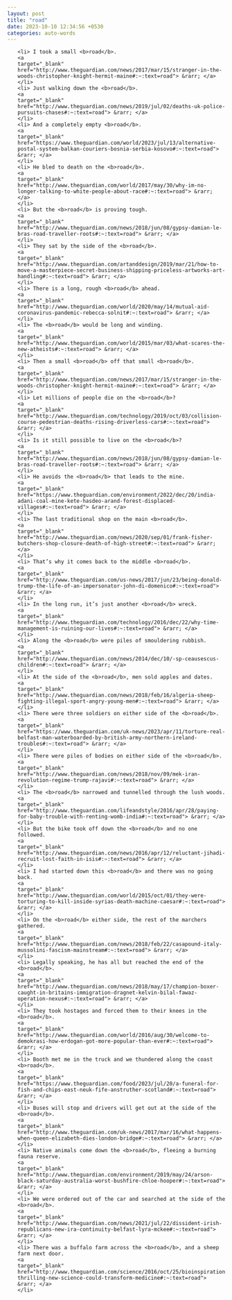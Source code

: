 ```yaml
---
layout: post
title: "road"
date: 2023-10-10 12:34:56 +0530
categories: auto-words
---
```

<ol>

    <li> I took a small <b>road</b>.
    <a 
    target="_blank" 
    href="http://www.theguardian.com/news/2017/mar/15/stranger-in-the-woods-christopher-knight-hermit-maine#:~:text=road"> &rarr; </a>
    </li>
    <li> Just walking down the <b>road</b>.
    <a 
    target="_blank" 
    href="http://www.theguardian.com/news/2019/jul/02/deaths-uk-police-pursuits-chases#:~:text=road"> &rarr; </a>
    </li>
    <li> And a completely empty <b>road</b>.
    <a 
    target="_blank" 
    href="https://www.theguardian.com/world/2023/jul/13/alternative-postal-system-balkan-couriers-bosnia-serbia-kosovo#:~:text=road"> &rarr; </a>
    </li>
    <li> He bled to death on the <b>road</b>.
    <a 
    target="_blank" 
    href="http://www.theguardian.com/world/2017/may/30/why-im-no-longer-talking-to-white-people-about-race#:~:text=road"> &rarr; </a>
    </li>
    <li> But the <b>road</b> is proving tough.
    <a 
    target="_blank" 
    href="http://www.theguardian.com/news/2018/jun/08/gypsy-damian-le-bras-road-traveller-roots#:~:text=road"> &rarr; </a>
    </li>
    <li> They sat by the side of the <b>road</b>.
    <a 
    target="_blank" 
    href="http://www.theguardian.com/artanddesign/2019/mar/21/how-to-move-a-masterpiece-secret-business-shipping-priceless-artworks-art-handling#:~:text=road"> &rarr; </a>
    </li>
    <li> There is a long, rough <b>road</b> ahead.
    <a 
    target="_blank" 
    href="http://www.theguardian.com/world/2020/may/14/mutual-aid-coronavirus-pandemic-rebecca-solnit#:~:text=road"> &rarr; </a>
    </li>
    <li> The <b>road</b> would be long and winding.
    <a 
    target="_blank" 
    href="http://www.theguardian.com/world/2015/mar/03/what-scares-the-new-atheists#:~:text=road"> &rarr; </a>
    </li>
    <li> Then a small <b>road</b> off that small <b>road</b>.
    <a 
    target="_blank" 
    href="http://www.theguardian.com/news/2017/mar/15/stranger-in-the-woods-christopher-knight-hermit-maine#:~:text=road"> &rarr; </a>
    </li>
    <li> Let millions of people die on the <b>road</b>?
    <a 
    target="_blank" 
    href="http://www.theguardian.com/technology/2019/oct/03/collision-course-pedestrian-deaths-rising-driverless-cars#:~:text=road"> &rarr; </a>
    </li>
    <li> Is it still possible to live on the <b>road</b>?
    <a 
    target="_blank" 
    href="http://www.theguardian.com/news/2018/jun/08/gypsy-damian-le-bras-road-traveller-roots#:~:text=road"> &rarr; </a>
    </li>
    <li> He avoids the <b>road</b> that leads to the mine.
    <a 
    target="_blank" 
    href="https://www.theguardian.com/environment/2022/dec/20/india-adani-coal-mine-kete-hasdeo-arand-forest-displaced-villages#:~:text=road"> &rarr; </a>
    </li>
    <li> The last traditional shop on the main <b>road</b>.
    <a 
    target="_blank" 
    href="http://www.theguardian.com/news/2020/sep/01/frank-fisher-butchers-shop-closure-death-of-high-street#:~:text=road"> &rarr; </a>
    </li>
    <li> That’s why it comes back to the middle <b>road</b>.
    <a 
    target="_blank" 
    href="http://www.theguardian.com/us-news/2017/jun/23/being-donald-trump-the-life-of-an-impersonator-john-di-domenico#:~:text=road"> &rarr; </a>
    </li>
    <li> In the long run, it’s just another <b>road</b> wreck.
    <a 
    target="_blank" 
    href="http://www.theguardian.com/technology/2016/dec/22/why-time-management-is-ruining-our-lives#:~:text=road"> &rarr; </a>
    </li>
    <li> Along the <b>road</b> were piles of smouldering rubbish.
    <a 
    target="_blank" 
    href="http://www.theguardian.com/news/2014/dec/10/-sp-ceausescus-children#:~:text=road"> &rarr; </a>
    </li>
    <li> At the side of the <b>road</b>, men sold apples and dates.
    <a 
    target="_blank" 
    href="http://www.theguardian.com/news/2018/feb/16/algeria-sheep-fighting-illegal-sport-angry-young-men#:~:text=road"> &rarr; </a>
    </li>
    <li> There were three soldiers on either side of the <b>road</b>.
    <a 
    target="_blank" 
    href="https://www.theguardian.com/uk-news/2023/apr/11/torture-real-belfast-man-waterboarded-by-british-army-northern-ireland-troubles#:~:text=road"> &rarr; </a>
    </li>
    <li> There were piles of bodies on either side of the <b>road</b>.
    <a 
    target="_blank" 
    href="http://www.theguardian.com/news/2018/nov/09/mek-iran-revolution-regime-trump-rajavi#:~:text=road"> &rarr; </a>
    </li>
    <li> The <b>road</b> narrowed and tunnelled through the lush woods.
    <a 
    target="_blank" 
    href="http://www.theguardian.com/lifeandstyle/2016/apr/28/paying-for-baby-trouble-with-renting-womb-india#:~:text=road"> &rarr; </a>
    </li>
    <li> But the bike took off down the <b>road</b> and no one followed.
    <a 
    target="_blank" 
    href="http://www.theguardian.com/news/2016/apr/12/reluctant-jihadi-recruit-lost-faith-in-isis#:~:text=road"> &rarr; </a>
    </li>
    <li> I had started down this <b>road</b> and there was no going back.
    <a 
    target="_blank" 
    href="http://www.theguardian.com/world/2015/oct/01/they-were-torturing-to-kill-inside-syrias-death-machine-caesar#:~:text=road"> &rarr; </a>
    </li>
    <li> On the <b>road</b> either side, the rest of the marchers gathered.
    <a 
    target="_blank" 
    href="http://www.theguardian.com/news/2018/feb/22/casapound-italy-mussolini-fascism-mainstream#:~:text=road"> &rarr; </a>
    </li>
    <li> Legally speaking, he has all but reached the end of the <b>road</b>.
    <a 
    target="_blank" 
    href="http://www.theguardian.com/news/2018/may/17/champion-boxer-caught-in-britains-immigration-dragnet-kelvin-bilal-fawaz-operation-nexus#:~:text=road"> &rarr; </a>
    </li>
    <li> They took hostages and forced them to their knees in the <b>road</b>.
    <a 
    target="_blank" 
    href="http://www.theguardian.com/world/2016/aug/30/welcome-to-demokrasi-how-erdogan-got-more-popular-than-ever#:~:text=road"> &rarr; </a>
    </li>
    <li> Booth met me in the truck and we thundered along the coast <b>road</b>.
    <a 
    target="_blank" 
    href="https://www.theguardian.com/food/2023/jul/20/a-funeral-for-fish-and-chips-east-neuk-fife-anstruther-scotland#:~:text=road"> &rarr; </a>
    </li>
    <li> Buses will stop and drivers will get out at the side of the <b>road</b>.
    <a 
    target="_blank" 
    href="http://www.theguardian.com/uk-news/2017/mar/16/what-happens-when-queen-elizabeth-dies-london-bridge#:~:text=road"> &rarr; </a>
    </li>
    <li> Native animals come down the <b>road</b>, fleeing a burning fauna reserve.
    <a 
    target="_blank" 
    href="http://www.theguardian.com/environment/2019/may/24/arson-black-saturday-australia-worst-bushfire-chloe-hooper#:~:text=road"> &rarr; </a>
    </li>
    <li> We were ordered out of the car and searched at the side of the <b>road</b>.
    <a 
    target="_blank" 
    href="http://www.theguardian.com/news/2021/jul/22/dissident-irish-republicans-new-ira-continuity-belfast-lyra-mckee#:~:text=road"> &rarr; </a>
    </li>
    <li> There was a buffalo farm across the <b>road</b>, and a sheep farm next door.
    <a 
    target="_blank" 
    href="http://www.theguardian.com/science/2016/oct/25/bioinspiration-thrilling-new-science-could-transform-medicine#:~:text=road"> &rarr; </a>
    </li>